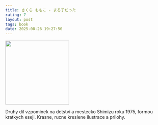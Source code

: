 ```yaml
---
title: さくら ももこ - まる子だった
rating: 7
layout: post
tags: book
date: 2025-08-26 19:27:50
---
```

<img width="200" src="https://dosbg3xlm0x1t.cloudfront.net/images/items/08747796949324000000/1200/08747796949324000000.jpg" />
<p>
Druhy dil vzpominek na detstvi a mestecko Shimizu roku 1975, formou kratkych eseji. Krasne, rucne kreslene ilustrace a prilohy.
</p>
